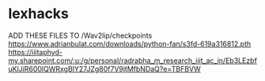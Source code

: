 # lexhacks

ADD THESE FILES TO /Wav2lip/checkpoints
https://www.adrianbulat.com/downloads/python-fan/s3fd-619a316812.pth
https://iiitaphyd-my.sharepoint.com/:u:/g/personal/radrabha_m_research_iiit_ac_in/Eb3LEzbfuKlJiR600lQWRxgBIY27JZg80f7V9jtMfbNDaQ?e=TBFBVW
